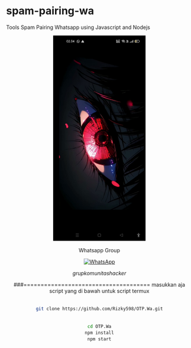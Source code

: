 # spam-pairing-wa
Tools Spam Pairing Whatsapp using Javascript and Nodejs
<div align="center">
  <p>
    <img src="1.jpg" width="250">
    </p>
  
Whatsapp Group

[![WhatsApp](https://img.shields.io/badge/WhatsApp-25D366?style=for-the-badge&logo=whatsapp&logoColor=white)](https://chat.whatsapp.com/CZcMAG9LrF9KEPyKfGsmQO)

$$grup komunitas hacker$$ 

###=====================================
masukkan aja script yang di bawah untuk script termux
 
```bash

git clone https://github.com/Rizky598/OTP.Wa.git

```

```bash

cd OTP.Wa
npm install
npm start

```
